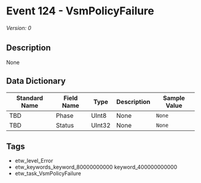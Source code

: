 # Event 124 - VsmPolicyFailure
###### Version: 0

## Description
None

## Data Dictionary
|Standard Name|Field Name|Type|Description|Sample Value|
|---|---|---|---|---|
|TBD|Phase|UInt8|None|`None`|
|TBD|Status|UInt32|None|`None`|

## Tags
* etw_level_Error
* etw_keywords_keyword_80000000000 keyword_400000000000
* etw_task_VsmPolicyFailure